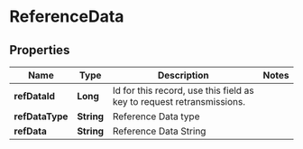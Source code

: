 
# ReferenceData

## Properties
Name | Type | Description | Notes
------------ | ------------- | ------------- | -------------
**refDataId** | **Long** | Id for this record, use this field as key to request retransmissions. | 
**refDataType** | **String** | Reference Data type | 
**refData** | **String** | Reference Data String | 



